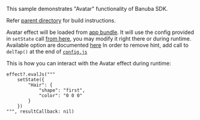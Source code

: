 This sample demonstrates "Avatar" functionality of Banuba SDK.

Refer [parent directory](../) for build instructions.

Avatar effect will be loaded from
[app bundle](avatar/Avatar_effect). It will use
the config provided in `setState` call
[from here](avatar/Avatar_effect/config.js#L97),
you may modify it right there or during runtime.
Available option are documented
[here](avatar/Avatar_effect/Readme.md)
In order to remove hint, add call to `delTap()` at the end of
[`config.js`](avatar/Avatar_effect/config.js#L223)

This is how you can interact with the Avatar effect during runtime:

    effect?.evalJs("""
        setState({
            "Hair": {
                "shape": "first",
                "color": "0 0 0"
            }
        })
    """, resultCallback: nil)